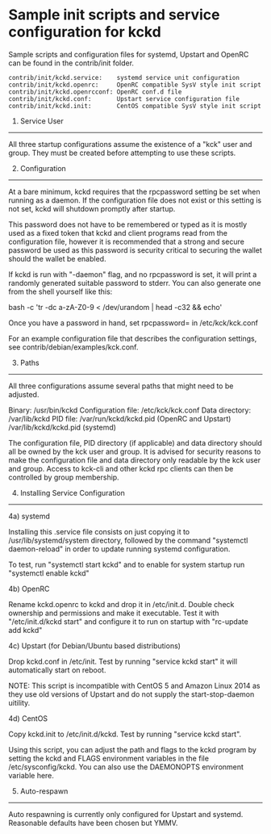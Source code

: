 Sample init scripts and service configuration for kckd
==========================================================

Sample scripts and configuration files for systemd, Upstart and OpenRC
can be found in the contrib/init folder.

    contrib/init/kckd.service:    systemd service unit configuration
    contrib/init/kckd.openrc:     OpenRC compatible SysV style init script
    contrib/init/kckd.openrcconf: OpenRC conf.d file
    contrib/init/kckd.conf:       Upstart service configuration file
    contrib/init/kckd.init:       CentOS compatible SysV style init script

1. Service User
---------------------------------

All three startup configurations assume the existence of a "kck" user
and group.  They must be created before attempting to use these scripts.

2. Configuration
---------------------------------

At a bare minimum, kckd requires that the rpcpassword setting be set
when running as a daemon.  If the configuration file does not exist or this
setting is not set, kckd will shutdown promptly after startup.

This password does not have to be remembered or typed as it is mostly used
as a fixed token that kckd and client programs read from the configuration
file, however it is recommended that a strong and secure password be used
as this password is security critical to securing the wallet should the
wallet be enabled.

If kckd is run with "-daemon" flag, and no rpcpassword is set, it will
print a randomly generated suitable password to stderr.  You can also
generate one from the shell yourself like this:

bash -c 'tr -dc a-zA-Z0-9 < /dev/urandom | head -c32 && echo'

Once you have a password in hand, set rpcpassword= in /etc/kck/kck.conf

For an example configuration file that describes the configuration settings,
see contrib/debian/examples/kck.conf.

3. Paths
---------------------------------

All three configurations assume several paths that might need to be adjusted.

Binary:              /usr/bin/kckd
Configuration file:  /etc/kck/kck.conf
Data directory:      /var/lib/kckd
PID file:            /var/run/kckd/kckd.pid (OpenRC and Upstart)
                     /var/lib/kckd/kckd.pid (systemd)

The configuration file, PID directory (if applicable) and data directory
should all be owned by the kck user and group.  It is advised for security
reasons to make the configuration file and data directory only readable by the
kck user and group.  Access to kck-cli and other kckd rpc clients
can then be controlled by group membership.

4. Installing Service Configuration
-----------------------------------

4a) systemd

Installing this .service file consists on just copying it to
/usr/lib/systemd/system directory, followed by the command
"systemctl daemon-reload" in order to update running systemd configuration.

To test, run "systemctl start kckd" and to enable for system startup run
"systemctl enable kckd"

4b) OpenRC

Rename kckd.openrc to kckd and drop it in /etc/init.d.  Double
check ownership and permissions and make it executable.  Test it with
"/etc/init.d/kckd start" and configure it to run on startup with
"rc-update add kckd"

4c) Upstart (for Debian/Ubuntu based distributions)

Drop kckd.conf in /etc/init.  Test by running "service kckd start"
it will automatically start on reboot.

NOTE: This script is incompatible with CentOS 5 and Amazon Linux 2014 as they
use old versions of Upstart and do not supply the start-stop-daemon uitility.

4d) CentOS

Copy kckd.init to /etc/init.d/kckd. Test by running "service kckd start".

Using this script, you can adjust the path and flags to the kckd program by
setting the kckd and FLAGS environment variables in the file
/etc/sysconfig/kckd. You can also use the DAEMONOPTS environment variable here.

5. Auto-respawn
-----------------------------------

Auto respawning is currently only configured for Upstart and systemd.
Reasonable defaults have been chosen but YMMV.
